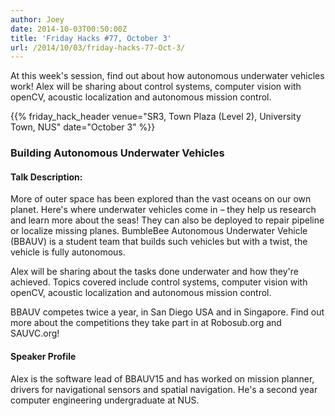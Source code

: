 ```yaml
---
author: Joey
date: 2014-10-03T00:50:00Z
title: 'Friday Hacks #77, October 3'
url: /2014/10/03/friday-hacks-77-Oct-3/
---
```


At this week's session, find out about how autonomous underwater vehicles work! Alex will be sharing about control systems, computer vision with openCV, acoustic localization and autonomous mission control.

{{% friday_hack_header venue="SR3, Town Plaza (Level 2), University Town, NUS" date="October 3" %}}

### Building Autonomous Underwater Vehicles

#### Talk Description:

More of outer space has been explored than the vast oceans on our own planet. Here's where underwater vehicles come in – they help us research and learn more about the seas! They can also be deployed to repair pipeline or localize missing planes. BumbleBee Autonomous Underwater Vehicle (BBAUV) is a student team that builds such vehicles but with a twist, the vehicle is fully autonomous.

Alex will be sharing about the tasks done underwater and how they're achieved. Topics covered include control systems, computer vision with openCV, acoustic localization and autonomous mission control.

BBAUV competes twice a year, in San Diego USA and in Singapore. Find out more about the competitions they take part in at Robosub.org and SAUVC.org!

#### Speaker Profile

Alex is the software lead of BBAUV15 and has worked on mission planner, drivers for navigational sensors and spatial navigation. He's a second year computer engineering undergraduate at NUS.